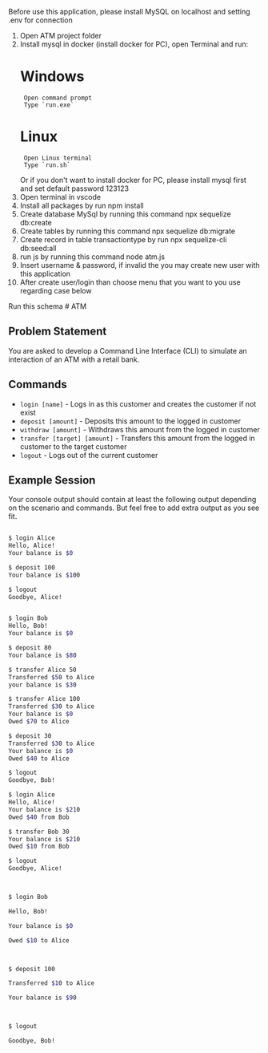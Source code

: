 Before use this application, please install MySQL on localhost and setting .env for connection

1. Open ATM project folder
2. Install mysql in docker (install docker for PC), open Terminal and run:
    # Windows
        Open command prompt
        Type `run.exe`
    # Linux
        Open Linux terminal
        Type `run.sh`
    Or if you don't want to install docker for PC, please install mysql first and set default password 123123
3. Open terminal in vscode
4. Install all packages by run 
    npm install
5. Create database MySql by running this command
    npx sequelize db:create
5. Create tables by running this command
    npx sequelize db:migrate
6. Create record in table transactiontype by run 
    npx sequelize-cli db:seed:all
7. run js by running this command
    node atm.js
8. Insert username & password, if invalid the you may create new user with this application
9. After create user/login than choose menu that you want to you use regarding case below
    
    

Run this schema  # ATM

## Problem Statement
You are asked to develop a Command Line Interface (CLI) to simulate an interaction of an ATM with a retail bank.

## Commands

* `login [name]` - Logs in as this customer and creates the customer if not exist
* `deposit [amount]` - Deposits this amount to the logged in customer
* `withdraw [amount]` - Withdraws this amount from the logged in customer
* `transfer [target] [amount]` - Transfers this amount from the logged in customer to the target customer
* `logout` - Logs out of the current customer


## Example Session
Your console output should contain at least the following output depending on the scenario and commands. But feel free 
to add extra output as you see fit.

```bash

$ login Alice
Hello, Alice!
Your balance is $0

$ deposit 100
Your balance is $100 

$ logout
Goodbye, Alice!


$ login Bob
Hello, Bob!
Your balance is $0

$ deposit 80
Your balance is $80 

$ transfer Alice 50
Transferred $50 to Alice
your balance is $30 

$ transfer Alice 100
Transferred $30 to Alice
Your balance is $0
Owed $70 to Alice

$ deposit 30 
Transferred $30 to Alice
Your balance is $0
Owed $40 to Alice

$ logout
Goodbye, Bob!

$ login Alice
Hello, Alice!
Your balance is $210
Owed $40 from Bob

$ transfer Bob 30 
Your balance is $210
Owed $10 from Bob

$ logout
Goodbye, Alice!



$ login Bob

Hello, Bob!

Your balance is $0

Owed $10 to Alice



$ deposit 100

Transferred $10 to Alice

Your balance is $90



$ logout

Goodbye, Bob!

```